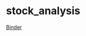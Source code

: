 # stock_analysis

[Binder](https://hub-binder.mybinder.ovh/user/jnishii-stock-analysis-dclja8dl/notebooks/yahoo_fin/yahoo_fin.ipynb) 


